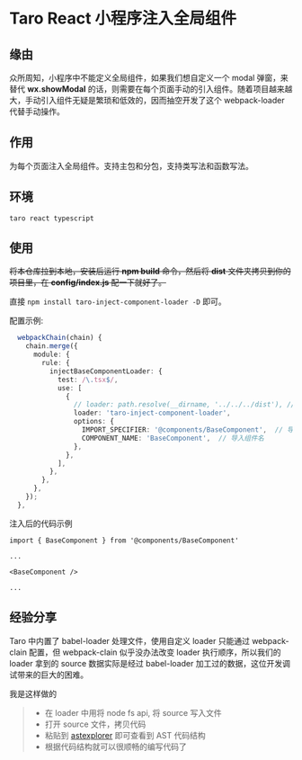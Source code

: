 # Taro React 小程序注入全局组件

## 缘由

众所周知，小程序中不能定义全局组件，如果我们想自定义一个 modal 弹窗，来替代 **wx.showModal** 的话，则需要在每个页面手动的引入组件。随着项目越来越大，手动引入组件无疑是繁琐和低效的，因而抽空开发了这个 webpack-loader 代替手动操作。

## 作用

为每个页面注入全局组件。支持主包和分包，支持类写法和函数写法。

## 环境

`taro react typescript`

## 使用

~~将本仓库拉到本地，安装后运行 **npm build** 命令，然后将 **dist** 文件夹拷贝到你的项目里，在 **config/index.js** 配一下就好了。~~

直接 `npm install taro-inject-component-loader -D` 即可。

配置示例:

```ts
  webpackChain(chain) {
    chain.merge({
      module: {
        rule: {
          injectBaseComponentLoader: {
            test: /\.tsx$/,
            use: [
              {
                // loader: path.resolve(__dirname, '../../../dist'), // loader 路径
                loader: 'taro-inject-component-loader',
                options: {
                  IMPORT_SPECIFIER: '@components/BaseComponent',  // 导入标识符
                  COMPONENT_NAME: 'BaseComponent',  // 导入组件名
                },
              },
            ],
          },
        },
      },
    });
  },
```

注入后的代码示例

```tsx
import { BaseComponent } from '@components/BaseComponent'

...

<BaseComponent />

...
```

## 经验分享

Taro 中内置了 babel-loader 处理文件，使用自定义 loader 只能通过 webpack-clain 配置，但 webpack-clain 似乎没办法改变 loader 执行顺序，所以我们的 loader 拿到的 source 数据实际是经过 babel-loader 加工过的数据，这位开发调试带来的巨大的困难。

我是这样做的

> - 在 loader 中用将 node fs api, 将 source 写入文件
> - 打开 source 文件，拷贝代码
> - 粘贴到 [astexplorer](https://astexplorer.net/) 即可查看到 AST 代码结构
> - 根据代码结构就可以很顺畅的编写代码了
